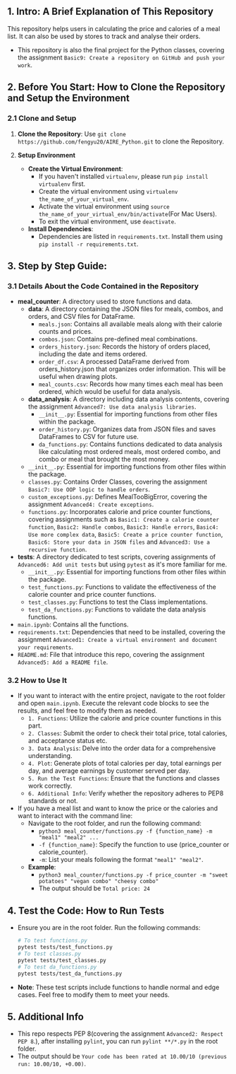 ## 1. Intro: A Brief Explanation of This Repository
This repository helps users in calculating the price and calories of a meal list. It can also be used by stores to track and analyse their orders.

* This repository is also the final project for the Python classes, covering the assignment `Basic9: Create a repository on GitHub and push your work`.

## 2. Before You Start: How to Clone the Repository and Setup the Environment

### 2.1 Clone and Setup

1. **Clone the Repository**:
Use `git clone https://github.com/fengyu20/AIRE_Python.git` to clone the Repository.

2. **Setup Environment**
   - **Create the Virtual Environment**:
     - If you haven't installed `virtualenv`, please run `pip install virtualenv` first.
     - Create the virtual environment using `virtualenv the_name_of_your_virtual_env`.
     - Activate the virtual environment using `source the_name_of_your_virtual_env/bin/activate`(For Mac Users).
     - To exit the virtual environment, use `deactivate`.
   - **Install Dependencies**:
     - Dependencies are listed in `requirements.txt`. Install them using `pip install -r requirements.txt`.

## 3. Step by Step Guide:

### 3.1 Details About the Code Contained in the Repository
- **meal_counter**: A directory used to store functions and data.
    - **data**: A directory containing the JSON files for meals, combos, and orders, and CSV files for DataFrame.
        - `meals.json`: Contains all available meals along with their calorie counts and prices.
        - `combos.json`: Contains pre-defined meal combinations.
        - `orders_history.json`: Records the history of orders placed, including the date and items ordered.
        - `order_df.csv`: A processed DataFrame derived from orders_history.json that organizes order information. This will be useful when drawing plots.
        - `meal_counts.csv`: Records how many times each meal has been ordered, which would be useful for data analysis.
    - **data_analysis**: A directory including data analysis contents, covering the assignment `Advanced7: Use data analysis libraries`.
        - `__init__.py`: Essential for importing functions from other files within the package.
        - `order_history.py`: Organizes data from JSON files and saves DataFrames to CSV for future use.
        - `da_functions.py`: Contains functions dedicated to data analysis like calculating most ordered meals, most ordered combo, and combo or meal that brought the most money.
    - `__init__.py`: Essential for importing functions from other files within the package.
    - `classes.py`: Contains Order Classes, covering the assignment `Basic7: Use OOP logic to handle orders`.
    - `custom_exceptions.py`: Defines MealTooBigError, covering the assignment `Advanced4: Create exceptions`.
    - `functions.py`: Incorporates calorie and price counter functions, covering assignments such as `Basic1: Create a calorie counter function`, `Basic2: Handle combos`, `Basic3: Handle errors`, `Basic4: Use more complex data`, `Basic5: Create a price counter function`, `Basic6: Store your data in JSON files` and `Advanced3: Use a recursive function`.
- **tests**: A directory dedicated to test scripts, covering assignments of `Advanced6: Add unit tests` but using `pytest` as it's more familiar for me.
    - `__init__.py`: Essential for importing functions from other files within the package.
    - `test_functions.py`: Functions to validate the effectiveness of the calorie counter and price counter functions.
    - `test_classes.py`: Functions to test the Class implementations.
    - `test_da_functions.py`: Functions to validate the data analysis functions.
- `main.ipynb`: Contains all the functions.
- `requirements.txt`: Dependencies that need to be installed, covering the assignment `Advanced1: Create a virtual environment and document your requirements`.
- `README.md`: File that introduce this repo, covering the assignment `Advanced5: Add a README file`.

### 3.2 How to Use It
- If you want to interact with the entire project, navigate to the root folder and open `main.ipynb`. Execute the relevant code blocks to see the results, and feel free to modify them as needed.
    - `1. Functions`: Utilize the calorie and price counter functions in this part.
    - `2. Classes`: Submit the order to check their total price, total calories, and acceptance status etc.
    - `3. Data Analysis`: Delve into the order data for a comprehensive understanding.
    - `4. Plot`: Generate plots of total calories per day, total earnings per day, and average earnings by customer served per day.
    - `5. Run the Test Functions`: Ensure that the functions and classes work correctly.
    - `6. Additional Info`: Verify whether the repository adheres to PEP8 standards or not.
- If you have a meal list and want to know the price or the calories and want to interact with the command line:
    - Navigate to the root folder, and run the following command:
        - `python3 meal_counter/functions.py -f {function_name} -m "meal1" "meal2" ...`
        - `-f {function_name}`: Specify the function to use (price_counter or calorie_counter).
        - `-m`: List your meals following the format `"meal1" "meal2"`.
    - **Example**:
        - `python3 meal_counter/functions.py -f price_counter -m "sweet potatoes" "vegan combo" "cheesy combo"`
        - The output should be `Total price: 24`

## 4. Test the Code: How to Run Tests
- Ensure you are in the root folder. Run the following commands:
    ```bash
    # To test functions.py
    pytest tests/test_functions.py  
    # To test classes.py
    pytest tests/test_classes.py  
    # To test da_functions.py  
    pytest tests/test_da_functions.py    
    ```
- **Note**: These test scripts include functions to handle normal and edge cases. Feel free to modify them to meet your needs.

## 5. Additional Info
- This repo respects PEP 8(covering the assignment `Advanced2: Respect PEP 8`.), after installing `pylint`, you can run `pylint **/*.py` in the root folder.
- The output should be `Your code has been rated at 10.00/10 (previous run: 10.00/10, +0.00)`.